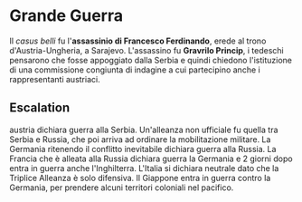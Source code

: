 # Grande Guerra
Il *casus belli* fu l'**assassinio di Francesco Ferdinando**, erede al trono d'Austria-Ungheria, a Sarajevo.
L'assassino fu **Gravrilo Princip**, i tedeschi pensarono che fosse appoggiato dalla Serbia e quindi chiedono l'istituzione di una commissione congiunta di indagine a cui partecipino anche i rappresentanti austriaci.

## Escalation
austria dichiara guerra alla Serbia.
Un'alleanza non ufficiale fu quella tra Serbia e Russia, che poi arriva ad ordinare la mobilitazione militare.
La Germania ritenendo il conflitto inevitabile dichiara guerra alla Russia.
La Francia che è alleata alla Russia dichiara guerra la Germania e 2 giorni dopo entra in guerra anche l'Inghilterra.
L'Italia si dichiara neutrale dato che la Triplice Alleanza è solo difensiva.
Il Giappone entra in guerra contro la Germania, per prendere alcuni territori coloniali nel pacifico.

